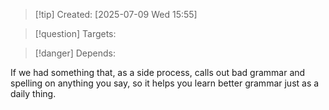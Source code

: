 
>[!tip] Created: [2025-07-09 Wed 15:55]

>[!question] Targets: 

>[!danger] Depends: 

If we had something that, as a side process, calls out bad grammar and spelling on anything you say, so it helps you learn better grammar just as a daily thing.